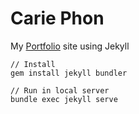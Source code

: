 # Carie Phon

My [Portfolio](http://cariephon.com/) site using Jekyll

```
// Install
gem install jekyll bundler

// Run in local server
bundle exec jekyll serve
```
